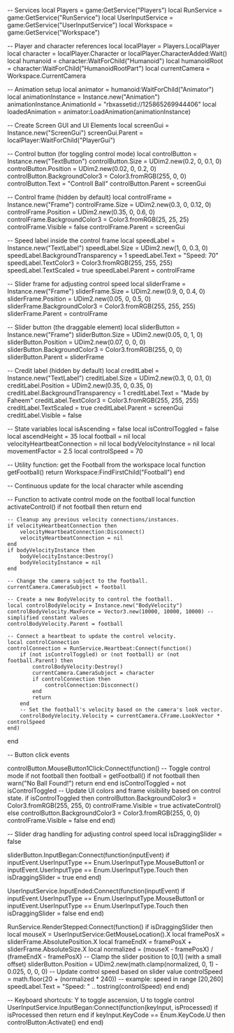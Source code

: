 -- Services
local Players = game:GetService("Players")
local RunService = game:GetService("RunService")
local UserInputService = game:GetService("UserInputService")
local Workspace = game:GetService("Workspace")

-- Player and character references
local localPlayer = Players.LocalPlayer
local character = localPlayer.Character or localPlayer.CharacterAdded:Wait()
local humanoid = character:WaitForChild("Humanoid")
local humanoidRoot = character:WaitForChild("HumanoidRootPart")
local currentCamera = Workspace.CurrentCamera

-- Animation setup
local animator = humanoid:WaitForChild("Animator")
local animationInstance = Instance.new("Animation")
animationInstance.AnimationId = "rbxassetid://125865269944406"
local loadedAnimation = animator:LoadAnimation(animationInstance)

-- Create Screen GUI and UI Elements
local screenGui = Instance.new("ScreenGui")
screenGui.Parent = localPlayer:WaitForChild("PlayerGui")

-- Control button (for toggling control mode)
local controlButton = Instance.new("TextButton")
controlButton.Size = UDim2.new(0.2, 0, 0.1, 0)
controlButton.Position = UDim2.new(0.02, 0, 0.2, 0)
controlButton.BackgroundColor3 = Color3.fromRGB(255, 0, 0)
controlButton.Text = "Controll Ball"
controlButton.Parent = screenGui

-- Control frame (hidden by default)
local controlFrame = Instance.new("Frame")
controlFrame.Size = UDim2.new(0.3, 0, 0.12, 0)
controlFrame.Position = UDim2.new(0.35, 0, 0.6, 0)
controlFrame.BackgroundColor3 = Color3.fromRGB(25, 25, 25)
controlFrame.Visible = false
controlFrame.Parent = screenGui

-- Speed label inside the control frame
local speedLabel = Instance.new("TextLabel")
speedLabel.Size = UDim2.new(1, 0, 0.3, 0)
speedLabel.BackgroundTransparency = 1
speedLabel.Text = "Speed: 70"
speedLabel.TextColor3 = Color3.fromRGB(255, 255, 255)
speedLabel.TextScaled = true
speedLabel.Parent = controlFrame

-- Slider frame for adjusting control speed
local sliderFrame = Instance.new("Frame")
sliderFrame.Size = UDim2.new(0.9, 0, 0.4, 0)
sliderFrame.Position = UDim2.new(0.05, 0, 0.5, 0)
sliderFrame.BackgroundColor3 = Color3.fromRGB(255, 255, 255)
sliderFrame.Parent = controlFrame

-- Slider button (the draggable element)
local sliderButton = Instance.new("Frame")
sliderButton.Size = UDim2.new(0.05, 0, 1, 0)
sliderButton.Position = UDim2.new(0.07, 0, 0, 0)
sliderButton.BackgroundColor3 = Color3.fromRGB(255, 0, 0)
sliderButton.Parent = sliderFrame

-- Credit label (hidden by default)
local creditLabel = Instance.new("TextLabel")
creditLabel.Size = UDim2.new(0.3, 0, 0.1, 0)
creditLabel.Position = UDim2.new(0.35, 0, 0.35, 0)
creditLabel.BackgroundTransparency = 1
creditLabel.Text = "Made by Faheem"
creditLabel.TextColor3 = Color3.fromRGB(255, 255, 255)
creditLabel.TextScaled = true
creditLabel.Parent = screenGui
creditLabel.Visible = false

-- State variables
local isAscending = false
local isControlToggled = false
local ascendHeight = 35
local football = nil
local velocityHeartbeatConnection = nil
local bodyVelocityInstance = nil
local movementFactor = 2.5
local controlSpeed = 70

-- Utility function: get the Football from the workspace
local function getFootball()
	return Workspace:FindFirstChild("Football")
end

-- Continuous update for the local character while ascending

-- Function to activate control mode on the football
local function activateControl()
	if not football then
		return
	end

	-- Cleanup any previous velocity connections/instances.
	if velocityHeartbeatConnection then
		velocityHeartbeatConnection:Disconnect()
		velocityHeartbeatConnection = nil
	end
	if bodyVelocityInstance then
		bodyVelocityInstance:Destroy()
		bodyVelocityInstance = nil
	end

	-- Change the camera subject to the football.
	currentCamera.CameraSubject = football

	-- Create a new BodyVelocity to control the football.
	local controlBodyVelocity = Instance.new("BodyVelocity")
	controlBodyVelocity.MaxForce = Vector3.new(10000, 10000, 10000) -- simplified constant values
	controlBodyVelocity.Parent = football

	-- Connect a heartbeat to update the control velocity.
	local controlConnection
	controlConnection = RunService.Heartbeat:Connect(function()
		if (not isControlToggled) or (not football) or (not football.Parent) then
			controlBodyVelocity:Destroy()
			currentCamera.CameraSubject = character
			if controlConnection then
				controlConnection:Disconnect()
			end
			return
		end
		-- Set the football's velocity based on the camera's look vector.
		controlBodyVelocity.Velocity = currentCamera.CFrame.LookVector * controlSpeed
	end)
end

-- Button click events

controlButton.MouseButton1Click:Connect(function()
	-- Toggle control mode
	if not football then
		football = getFootball()
		if not football then
			warn("No Ball Found!")
			return
		end
	end
	isControlToggled = not isControlToggled
	-- Update UI colors and frame visibility based on control state.
	if isControlToggled then
		controlButton.BackgroundColor3 = Color3.fromRGB(255, 255, 0)
		controlFrame.Visible = true
		activateControl()
	else
		controlButton.BackgroundColor3 = Color3.fromRGB(255, 0, 0)
		controlFrame.Visible = false
	end
end)

-- Slider drag handling for adjusting control speed
local isDraggingSlider = false

sliderButton.InputBegan:Connect(function(inputEvent)
	if inputEvent.UserInputType == Enum.UserInputType.MouseButton1 or inputEvent.UserInputType == Enum.UserInputType.Touch then
		isDraggingSlider = true
	end
end)

UserInputService.InputEnded:Connect(function(inputEvent)
	if inputEvent.UserInputType == Enum.UserInputType.MouseButton1 or inputEvent.UserInputType == Enum.UserInputType.Touch then
		isDraggingSlider = false
	end
end)

RunService.RenderStepped:Connect(function()
	if isDraggingSlider then
		local mouseX = UserInputService:GetMouseLocation().X
		local framePosX = sliderFrame.AbsolutePosition.X
		local frameEndX = framePosX + sliderFrame.AbsoluteSize.X
		local normalized = (mouseX - framePosX) / (frameEndX - framePosX)
		-- Clamp the slider position to [0,1] (with a small offset)
		sliderButton.Position = UDim2.new(math.clamp(normalized, 0, 1) - 0.025, 0, 0, 0)
		-- Update control speed based on slider value
		controlSpeed = math.floor(20 + (normalized * 240))  -- example: speed in range [20,260]
		speedLabel.Text = "Speed: " .. tostring(controlSpeed)
	end
end)

-- Keyboard shortcuts: Y to toggle ascension, U to toggle control
UserInputService.InputBegan:Connect(function(keyInput, isProcessed)
	if isProcessed then return end
	if keyInput.KeyCode == Enum.KeyCode.U then
		controlButton:Activate()
	end
end)
